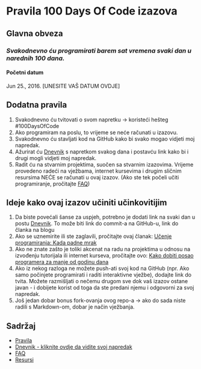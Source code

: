 # Pravila 100 Days Of Code izazova

## Glavna obveza
### *Svakodnevno ću programirati barem sat vremena svaki dan u narednih 100 dana.*

#### Početni datum
Jun 25., 2016. [UNESITE VAŠ DATUM OVDJE]

## Dodatna pravila
1. Svakodnevno ću tvitovati o svom napretku -> koristeći hešteg #100DaysOfCode
2. Ako programiram na poslu, to vrijeme se neće računati u izazovu.
3. Svakodnevno ću stavljati kod na ​​GitHub kako bi svako mogao vidjeti moj napredak.
4. Ažurirat ću [Dnevnik](log-sr.md) s napretkom svakog dana i postavću link kako bi i drugi mogli vidjeti moj napredak.
5. Radit ću na stvarnim projektima, suočen sa stvarnim izazovima. Vrijeme provedeno radeći na vježbama, internet kursevima i drugim sličnim resursima NEĆE se računati u ovaj izazov. (Ako ste tek počeli učiti programiranje, pročitajte [FAQ](FAQ-sr.md))


## Ideje kako ovaj izazov učiniti učinkovitijim
1. Da biste povećali šanse za uspjeh, potrebno je dodati link na svaki dan u postu [Dnevnik](log-sr.md). To može biti link do commit-a na GitHub-u, link do članka na blogu
2. Ako se uznemirite ili ste zaglavili, pročitajte ovaj članak: [Učenje programiranja: Kada padne mrak](https://www.freecodecamp.org/news/learning-to-code-when-it-gets-dark-e485edfb58fd/)
3. Ako ne znate zašto je toliki akcenat na radu na projektima u odnosu na izvođenju tutorijala ili internet kurseva, pročitajte ovo: [Kako dobiti posao programera za manje od godinu dana](https://www.freecodecamp.org/news/how-to-get-a-developer-job-in-less-than-a-year-c27bbfe71645/)
4. Ako iz nekog razloga ne možete push-ati svoj kod na GitHub (npr. Ako samo počinjete programirati i raditi interaktivne vježbe), dodajte link do tvita. Možete razmišljati o nečemu drugom sve dok vaš izazov ostane javan - i dobijete korist od toga da ste predani njemu i odgovorni za svoj napredak.
5. Još jedan dobar bonus fork-ovanja ovog repo-a -> ako do sada niste radili s Markdown-om, dobar je način vježbanja.

## Sadržaj
* [Pravila](rules-sr.md)
* [Dnevnik - kliknite ovdje da vidite svoj napredak](log-sr.md)
* [FAQ](FAQ-sr.md)
* [Resursi](resources-sr.md)
